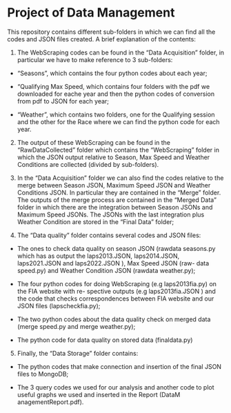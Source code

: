 # Project of Data Management

This repository contains different sub-folders in which we can find all the codes and JSON files created. A brief
explanation of the contents:

1. The WebScraping codes can be found in the “Data Acquisition” folder, in particular we have to make
reference to 3 sub-folders:

- “Seasons”, which contains the four python codes about each year;

- “Qualifying Max Speed, which contains four folders with the pdf we downloaded for eache year
and then the python codes of conversion from pdf to JSON for each year;

- “Weather”, which contains two folders, one for the Qualifying session and the other for the Race
where we can find the python code for each year.

2. The output of these WebScraping can be found in the “RawDataCollected” folder which contains the
“WebScraping” folder in which the JSON output relative to Season, Max Speed and Weather Conditions
are collected (divided by sub-folders).

3. In the “Data Acquisition” folder we can also find the codes relative to the merge between Season JSON,
Maximum Speed JSON and Weather Conditions JSON. In particular they are contained in the “Merge”
folder. The outputs of the merge process are contained in the “Merged Data” folder in which there
are the integration between Season JSONs and Maximum Speed JSONs. The JSONs with the last
integration plus Weather Condition are stored in the “Final Data” folder;

4. The “Data quality” folder contains several codes and JSON files:

- The ones to check data quality on season JSON (rawdata seasons.py which has as output the
laps2013.JSON, laps2014.JSON, laps2021.JSON and laps2022.JSON ), Max Speed JSON (raw-
data speed.py) and Weather Condition JSON (rawdata weather.py);

- The four python codes for doing WebScraping (e.g laps2013fia.py) on the FIA website with re-
spective outputs (e.g laps2013fia.JSON ) and the code that checks correspondences between FIA
website and our JSON files (lapscheckfia.py);

- The two python codes about the data quality check on merged data (merge speed.py and merge weather.py);

- The python code for data quality on stored data (finaldata.py)

5. Finally, the “Data Storage” folder contains:
 
- The python codes that make connection and insertion of the final JSON files to MongoDB;

- The 3 query codes we used for our analysis and another code to plot useful graphs we used and
inserted in the Report (DataM anagementReport.pdf).
